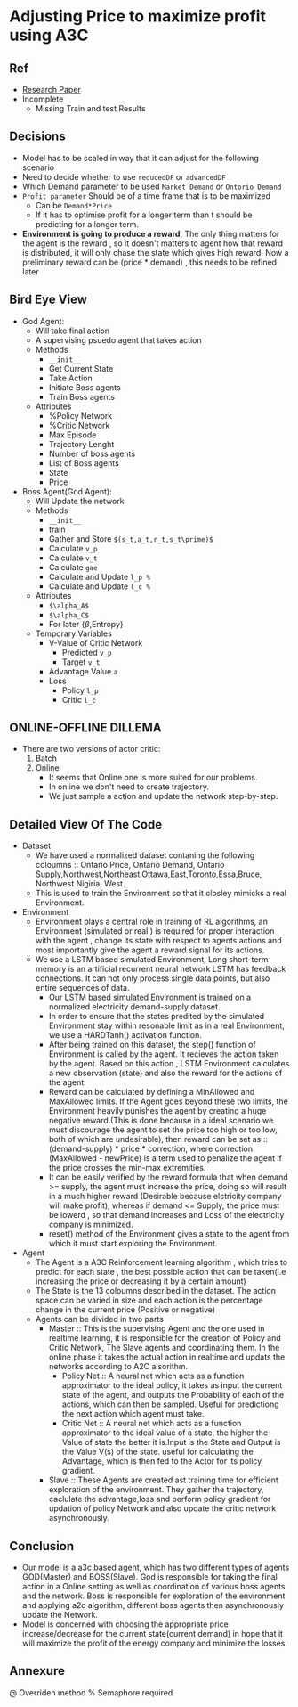 # Adjusting Price to maximize profit using A3C

## Ref
- [Research Paper](https://github.com/BlackDChase/Profit-Optimizer-A3C/blob/unstable/Paper.pdf)
- Incomplete
    - Missing Train and test Results

## Decisions
- Model has to be scaled in way that it can adjust for the following scenario
- Need to decide whether to use `reducedDF` or `advancedDF`
- Which Demand parameter to be used `Market Demand` or `Ontorio Demand`
- `Profit parameter` Should be of a time frame that is to be maximized
    - Can be `Demand*Price`
    - If it has to optimise profit for a longer term than t should be predicting for a longer term.
- __Environment is going to produce a reward__, The only thing matters for the agent is the reward , so it doesn't matters to agent how that reward is distributed, it will only chase the state which gives high reward. Now a preliminary reward can be (price * demand) , this needs to be refined later

## Bird Eye View
- God Agent:
    - Will take final action
    - A supervising psuedo agent that takes action
    - Methods
        - `__init__`
        - Get Current State
        - Take Action
        - Initiate Boss agents
        - Train Boss agents
    - Attributes
        - %Policy Network
        - %Critic Network
        - Max Episode
        - Trajectory Lenght 
        - Number of boss agents
        - List of Boss agents
        - State
        - Price
- Boss Agent(God Agent):
    - Will Update the network
    - Methods
        - `__init__`
        - train
        - Gather and Store `$(s_t,a_t,r_t,s_t\prime)$`
        - Calculate `v_p`
        - Calculate `v_t`
        - Calculate `gae`
        - Calculate and Update `l_p %`
        - Calculate and Update `l_c %`
    - Attributes
        - `$\alpha_A$`
        - `$\alpha_C$`
        - For later {$\beta$,Entropy}
    - Temporary Variables
        - V-Value of Critic Network 
            - Predicted `v_p`
            - Target    `v_t`
        - Advantage Value `a`
        - Loss 
            - Policy `l_p`
            - Critic `l_c`

## ONLINE-OFFLINE DILLEMA
- There are two versions of actor critic:
    1. Batch
    2. Online
        - It seems that Online one is more suited for our problems.
        - In online we don't need to create trajectory.
        - We just sample a action and update the network step-by-step.

## Detailed View Of The Code
- Dataset
    - We have used a normalized dataset contaning the following coloumns :: Ontario Price, Ontario Demand, Ontario Supply,Northwest,Northeast,Ottawa,East,Toronto,Essa,Bruce, Northwest Nigiria, West.
    - This is used to train the Environment so that it closley mimicks a real Environment.
- Environment
    - Environment plays a central role in training of RL algorithms, an Environment (simulated or real ) is     required for proper interaction with the agent , change its state with respect to agents actions and most importantly give the agent a reward signal for its actions.
    - We use a LSTM based simulated Environment, Long short-term memory is an artificial recurrent neural network LSTM has feedback connections. It can not only process single data points, but also entire sequences of data.
        - Our LSTM based simulated Environment is trained on a normalized electricity demand-supply dataset. 
        - In order to ensure that the states predited by the simulated Environment stay within resonable limit as in a real Environment, we use a HARDTanh() activation function. 
        - After being trained on this dataset, the step() function of Environment is called by the agent. It recieves the action taken by the agent. Based on this action , LSTM Environment calculates a new observation (state) and also the reward for the actions of the agent.
        - Reward can be calculated by defining a MinAllowed and MaxAllowed limits. If the Agent goes beyond these two limits, the Environment heavily punishes the agent by creating a huge negative reward.(This is done because in a ideal scenario we must discourage the agent to set the price too high or too low, both of which are undesirable), then reward can be set as :: (demand-supply) * price * correction, where correction (MaxAllowed - newPrice) is a term used to penalize the agent if the price crosses the min-max extremities.
        - It can be easily verified by the reward formula that when demand >= supply, the agent must increase the price, doing so will result in a much higher reward (Desirable because elctricity company will make profit), whereas if demand <= Supply, the price must be lowerd , so that demand increases and Loss of the electricity company is minimized. 
        - reset() method of the Environment gives a state to the agent from which it must start exploring the  Environment.
- Agent
    - The Agent is a A3C Reinforcement learning algorithm , which tries to predict for each state , the best possible action that can be taken(i.e increasing the price or decreasing it by a certain amount)
    - The State is the 13 coloumns described in the dataset. The action space can be varied in size and each action is the percentage change in the current price (Positive or negative)
    - Agents can be divided in two parts
        - Master :: This is the supervising Agent and the one used in realtime learning, it is responsible for the creation of Policy and Critic Network, The Slave agents and coordinating them. In the online phase it takes the actual action in realtime and updats the networks according to A2C alsorithm.
            - Policy Net :: A neural net which acts as a function approximator to the ideal policy, it takes as input the current state of the agent, and outputs the Probability of each of the actions, which can then be sampled. Useful for predictiong the next action which agent must take.
            - Critic Net :: A neural net which acts as a function approximator to the ideal value of a state, the higher the Value of state the better it is.Input is the State and Output is the Value V(s) of the state. useful for calculating the Advantage, which is then fed to the Actor for its policy gradient.
        - Slave :: These Agents are created ast training time for efficient exploration of the environment. They gather the trajectory, caclulate the advantage,loss and perform policy gradient for updation of policy Network and also update the critic network asynchronously.  


## Conclusion
- Our model is a a3c based agent, which has two different types of agents GOD(Master) and BOSS(Slave).
  God is responsible for taking the final action in a Online setting as well as coordination of
  various boss agents and the network.
  Boss is responsible for exploration of the environment and applying a2c algorithm, different boss agents
  then asynchronously update the Network.
- Model is concerned with choosing the appropriate price increase/decrease for the current state(current demand)
  in hope that it will maximize the profit of the energy company and minimize the losses.

## Annexure
@ Overriden method
% Semaphore required
